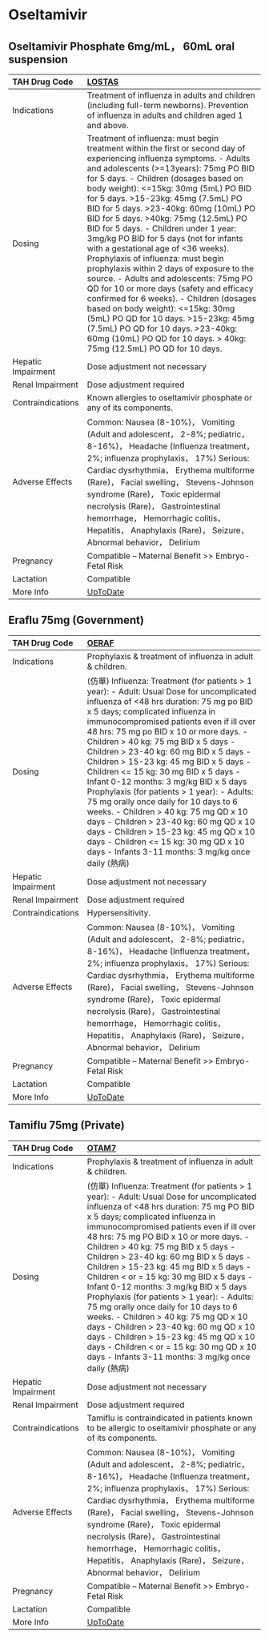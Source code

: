 # Oseltamivir

## Oseltamivir Phosphate 6mg/mL， 60mL oral suspension

| TAH Drug Code      | [LOSTAS](https://www.tahsda.org.tw/drugs/hissearch.php?drug_code=LOSTAS)                                                                                                                                                                                                                                                                                                                                                                                                                                                                                                                                                                                                                                                                                                                                                                                                                                        |
|:-------------------|:----------------------------------------------------------------------------------------------------------------------------------------------------------------------------------------------------------------------------------------------------------------------------------------------------------------------------------------------------------------------------------------------------------------------------------------------------------------------------------------------------------------------------------------------------------------------------------------------------------------------------------------------------------------------------------------------------------------------------------------------------------------------------------------------------------------------------------------------------------------------------------------------------------------|
| Indications        | Treatment of influenza in adults and children (including full-term newborns). Prevention of influenza in adults and children aged 1 and above.                                                                                                                                                                                                                                                                                                                                                                                                                                                                                                                                                                                                                                                                                                                                                                  |
| Dosing             | Treatment of influenza: must begin treatment within the first or second day of experiencing influenza symptoms. - Adults and adolescents (>=13years): 75mg PO BID for 5 days. - Children (dosages based on body weight): <=15kg: 30mg (5mL) PO BID for 5 days. >15-23kg: 45mg (7.5mL) PO BID for 5 days. >23-40kg: 60mg (10mL) PO BID for 5 days. >40kg: 75mg (12.5mL) PO BID for 5 days. - Children under 1 year: 3mg/kg PO BID for 5 days (not for infants with a gestational age of <36 weeks). Prophylaxis of influenza: must begin prophylaxis within 2 days of exposure to the source. - Adults and adolescents: 75mg PO QD for 10 or more days (safety and efficacy confirmed for 6 weeks). - Children (dosages based on body weight): <=15kg: 30mg (5mL) PO QD for 10 days. >15-23kg: 45mg (7.5mL) PO QD for 10 days. >23-40kg: 60mg (10mL) PO QD for 10 days. > 40kg: 75mg (12.5mL) PO QD for 10 days. |
| Hepatic Impairment | Dose adjustment not necessary                                                                                                                                                                                                                                                                                                                                                                                                                                                                                                                                                                                                                                                                                                                                                                                                                                                                                   |
| Renal Impairment   | Dose adjustment required                                                                                                                                                                                                                                                                                                                                                                                                                                                                                                                                                                                                                                                                                                                                                                                                                                                                                        |
| Contraindications  | Known allergies to oseltamivir phosphate or any of its components.                                                                                                                                                                                                                                                                                                                                                                                                                                                                                                                                                                                                                                                                                                                                                                                                                                              |
| Adverse Effects    | Common: Nausea (8-10%)， Vomiting (Adult and adolescent， 2-8%; pediatric， 8-16%)， Headache (Influenza treatment， 2%; influenza prophylaxis， 17%) Serious: Cardiac dysrhythmia， Erythema multiforme (Rare)， Facial swelling， Stevens-Johnson syndrome (Rare)， Toxic epidermal necrolysis (Rare)， Gastrointestinal hemorrhage， Hemorrhagic colitis， Hepatitis， Anaphylaxis (Rare)， Seizure， Abnormal behavior， Delirium                                                                                                                                                                                                                                                                                                                                                                                                                                                                           |
| Pregnancy          | Compatible – Maternal Benefit >> Embryo-Fetal Risk                                                                                                                                                                                                                                                                                                                                                                                                                                                                                                                                                                                                                                                                                                                                                                                                                                                              |
| Lactation          | Compatible                                                                                                                                                                                                                                                                                                                                                                                                                                                                                                                                                                                                                                                                                                                                                                                                                                                                                                      |
| More Info          | [UpToDate](https://www.uptodate.com/contents/oseltamivir-drug-information)                                                                                                                                                                                                                                                                                                                                                                                                                                                                                                                                                                                                                                                                                                                                                                                                                                      |

## Eraflu 75mg (Government)

| TAH Drug Code      | [OERAF](https://www.tahsda.org.tw/drugs/hissearch.php?drug_code=OERAF)                                                                                                                                                                                                                                                                                                                                                                                                                                                                                                                                                                                                                                                                                                                         |
|:-------------------|:-----------------------------------------------------------------------------------------------------------------------------------------------------------------------------------------------------------------------------------------------------------------------------------------------------------------------------------------------------------------------------------------------------------------------------------------------------------------------------------------------------------------------------------------------------------------------------------------------------------------------------------------------------------------------------------------------------------------------------------------------------------------------------------------------|
| Indications        | Prophylaxis & treatment of influenza in adult & children.                                                                                                                                                                                                                                                                                                                                                                                                                                                                                                                                                                                                                                                                                                                                      |
| Dosing             | (仿單) Influenza: Treatment (for patients > 1 year): - Adult: Usual Dose for uncomplicated influenza of <48 hrs duration: 75 mg po BID x 5 days; complicated influenza in immunocompromised patients even if ill over 48 hrs: 75 mg po BID x 10 or more days. - Children > 40 kg: 75 mg BID x 5 days - Children > 23-40 kg: 60 mg BID x 5 days - Children > 15-23 kg: 45 mg BID x 5 days - Children <= 15 kg: 30 mg BID x 5 days - Infant 0-12 months: 3 mg/kg BID x 5 days Prophylaxis (for patients > 1 year): - Adults: 75 mg orally once daily for 10 days to 6 weeks. - Children > 40 kg: 75 mg QD x 10 days - Children > 23-40 kg: 60 mg QD x 10 days - Children > 15-23 kg: 45 mg QD x 10 days - Children <= 15 kg: 30 mg QD x 10 days - Infants 3-11 months: 3 mg/kg once daily (熱病) |
| Hepatic Impairment | Dose adjustment not necessary                                                                                                                                                                                                                                                                                                                                                                                                                                                                                                                                                                                                                                                                                                                                                                  |
| Renal Impairment   | Dose adjustment required                                                                                                                                                                                                                                                                                                                                                                                                                                                                                                                                                                                                                                                                                                                                                                       |
| Contraindications  | Hypersensitivity.                                                                                                                                                                                                                                                                                                                                                                                                                                                                                                                                                                                                                                                                                                                                                                              |
| Adverse Effects    | Common: Nausea (8-10%)， Vomiting (Adult and adolescent， 2-8%; pediatric， 8-16%)， Headache (Influenza treatment， 2%; influenza prophylaxis， 17%) Serious: Cardiac dysrhythmia， Erythema multiforme (Rare)， Facial swelling， Stevens-Johnson syndrome (Rare)， Toxic epidermal necrolysis (Rare)， Gastrointestinal hemorrhage， Hemorrhagic colitis， Hepatitis， Anaphylaxis (Rare)， Seizure， Abnormal behavior， Delirium                                                                                                                                                                                                                                                                                                                                                          |
| Pregnancy          | Compatible – Maternal Benefit >> Embryo-Fetal Risk                                                                                                                                                                                                                                                                                                                                                                                                                                                                                                                                                                                                                                                                                                                                             |
| Lactation          | Compatible                                                                                                                                                                                                                                                                                                                                                                                                                                                                                                                                                                                                                                                                                                                                                                                     |
| More Info          | [UpToDate](https://www.uptodate.com/contents/oseltamivir-drug-information)                                                                                                                                                                                                                                                                                                                                                                                                                                                                                                                                                                                                                                                                                                                     |

## Tamiflu 75mg (Private)

| TAH Drug Code      | [OTAM7](https://www.tahsda.org.tw/drugs/hissearch.php?drug_code=OTAM7)                                                                                                                                                                                                                                                                                                                                                                                                                                                                                                                                                                                                                                                                                                                                 |
|:-------------------|:-------------------------------------------------------------------------------------------------------------------------------------------------------------------------------------------------------------------------------------------------------------------------------------------------------------------------------------------------------------------------------------------------------------------------------------------------------------------------------------------------------------------------------------------------------------------------------------------------------------------------------------------------------------------------------------------------------------------------------------------------------------------------------------------------------|
| Indications        | Prophylaxis & treatment of influenza in adult & children.                                                                                                                                                                                                                                                                                                                                                                                                                                                                                                                                                                                                                                                                                                                                              |
| Dosing             | (仿單) Influenza: Treatment (for patients > 1 year): - Adult: Usual Dose for uncomplicated influenza of <48 hrs duration: 75 mg PO BID x 5 days; complicated influenza in immunocompromised patients even if ill over 48 hrs: 75 mg PO BID x 10 or more days. - Children > 40 kg: 75 mg BID x 5 days - Children > 23-40 kg: 60 mg BID x 5 days - Children > 15-23 kg: 45 mg BID x 5 days - Children < or = 15 kg: 30 mg BID x 5 days - Infant 0-12 months: 3 mg/kg BID x 5 days Prophylaxis (for patients > 1 year): - Adults: 75 mg orally once daily for 10 days to 6 weeks. - Children > 40 kg: 75 mg QD x 10 days - Children > 23-40 kg: 60 mg QD x 10 days - Children > 15-23 kg: 45 mg QD x 10 days - Children < or = 15 kg: 30 mg QD x 10 days - Infants 3-11 months: 3 mg/kg once daily (熱病) |
| Hepatic Impairment | Dose adjustment not necessary                                                                                                                                                                                                                                                                                                                                                                                                                                                                                                                                                                                                                                                                                                                                                                          |
| Renal Impairment   | Dose adjustment required                                                                                                                                                                                                                                                                                                                                                                                                                                                                                                                                                                                                                                                                                                                                                                               |
| Contraindications  | Tamiflu is contraindicated in patients known to be allergic to oseltamivir phosphate or any of its components.                                                                                                                                                                                                                                                                                                                                                                                                                                                                                                                                                                                                                                                                                         |
| Adverse Effects    | Common: Nausea (8-10%)， Vomiting (Adult and adolescent， 2-8%; pediatric， 8-16%)， Headache (Influenza treatment， 2%; influenza prophylaxis， 17%) Serious: Cardiac dysrhythmia， Erythema multiforme (Rare)， Facial swelling， Stevens-Johnson syndrome (Rare)， Toxic epidermal necrolysis (Rare)， Gastrointestinal hemorrhage， Hemorrhagic colitis， Hepatitis， Anaphylaxis (Rare)， Seizure， Abnormal behavior， Delirium                                                                                                                                                                                                                                                                                                                                                                  |
| Pregnancy          | Compatible – Maternal Benefit >> Embryo-Fetal Risk                                                                                                                                                                                                                                                                                                                                                                                                                                                                                                                                                                                                                                                                                                                                                     |
| Lactation          | Compatible                                                                                                                                                                                                                                                                                                                                                                                                                                                                                                                                                                                                                                                                                                                                                                                             |
| More Info          | [UpToDate](https://www.uptodate.com/contents/oseltamivir-drug-information)                                                                                                                                                                                                                                                                                                                                                                                                                                                                                                                                                                                                                                                                                                                             |

